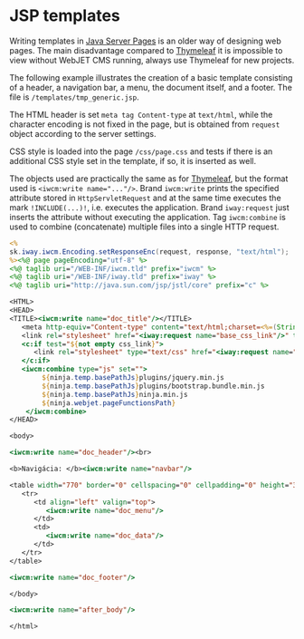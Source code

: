 # JSP templates

Writing templates in [Java Server Pages](https://www.baeldung.com/jsp) is an older way of designing web pages. The main disadvantage compared to [Thymeleaf](../thymeleaf/README.md) it is impossible to view without WebJET CMS running, always use Thymeleaf for new projects.

The following example illustrates the creation of a basic template consisting of a header, a navigation bar, a menu, the document itself, and a footer. The file is `/templates/tmp_generic.jsp`.

The HTML header is set `meta tag Content-type` at `text/html`, while the character encoding is not fixed in the page, but is obtained from `request` object according to the server settings.

CSS style is loaded into the page `/css/page.css` and tests if there is an additional CSS style set in the template, if so, it is inserted as well.

The objects used are practically the same as for [Thymeleaf](../thymeleaf/webjet-objects.md), but the format used is `<iwcm:write name="..."/>`. Brand `iwcm:write` prints the specified attribute stored in `HttpServletRequest` and at the same time executes the mark `!INCLUDE(...)!`, i.e. executes the application. Brand `iway:request` just inserts the attribute without executing the application. Tag `iwcm:combine` is used to combine (concatenate) multiple files into a single HTTP request.

```jsp
<%
sk.iway.iwcm.Encoding.setResponseEnc(request, response, "text/html");
%><%@ page pageEncoding="utf-8" %>
<%@ taglib uri="/WEB-INF/iwcm.tld" prefix="iwcm" %>
<%@ taglib uri="/WEB-INF/iway.tld" prefix="iway" %>
<%@ taglib uri="http://java.sun.com/jsp/jstl/core" prefix="c" %>

<HTML>
<HEAD>
<TITLE><iwcm:write name="doc_title"/></TITLE>
   <meta http-equiv="Content-type" content="text/html;charset=<%=(String)request.getAttribute("SetCharacterEncodingFilter.encoding")%>">
   <link rel="stylesheet" href="<iway:request name="base_css_link"/>" type="text/css">
   <c:if test="${not empty css_link}">
      <link rel="stylesheet" type="text/css" href="<iway:request name="css_link"/>">
   </c:if>
   <iwcm:combine type="js" set="">
        ${ninja.temp.basePathJs}plugins/jquery.min.js
        ${ninja.temp.basePathJs}plugins/bootstrap.bundle.min.js
        ${ninja.temp.basePathJs}ninja.min.js
        ${ninja.webjet.pageFunctionsPath}
    </iwcm:combine>
</HEAD>

<body>

<iwcm:write name="doc_header"/><br>

<b>Navigácia: </b><iwcm:write name="navbar"/>

<table width="770" border="0" cellspacing="0" cellpadding="0" height="300">
   <tr>
      <td align="left" valign="top">
         <iwcm:write name="doc_menu"/>
      </td>
      <td>
         <iwcm:write name="doc_data"/>
      </td>
   </tr>
</table>

<iwcm:write name="doc_footer"/>

</body>

<iwcm:write name="after_body"/>

</html>
```

